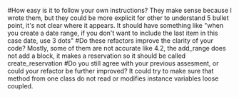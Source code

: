 #How easy is it to follow your own instructions?
They make sense because I wrote them, but they could be more explicit for other to understand
5 bullet point, it's not clear where it appears. It should have something like "when you create a date range, if you don't want to include the last item in this case date, use 3 dots"
#Do these refactors improve the clarity of your code?
Mostly, some of them are not accurate like 4.2, the add_range does not add a block, it makes a reservation so it should be called create_reservation
#Do you still agree with your previous assesment, or could your refactor be further improved?
It could try to make sure that method from one class do not read or modifies instance variables loose coupled.
